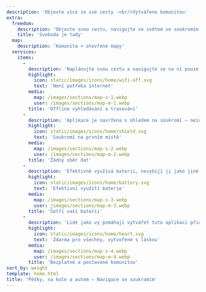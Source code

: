 ```yaml
---
description: 'Objevte více ze své cesty -<br/>Vytvářeno komunitou'
extra:
  freedom:
    description: 'Objevte svou cestu, navigujte se světem se soukromím a komunitou na prvním místě.'
    title: 'Svoboda je tady'
  map:
    description: 'Komunita + otevřené mapy'
  services:
    items:
      - 
        description: 'Naplánujte svou cestu a navigujte se na ní pouze s GPS, bez potřeby mobilních dat. Hledejte body zájmu na vzdálených túrách nebo cyklotrasách.'
        highlight:
          icon: static/images/icons/home/wifi-off.svg
          text: 'Není potřeba internet'
        media:
          map: /images/sections/map-s-1.webp
          user: /images/sections/map-m-1.webp
        title: 'Offline vyhledávání a trasování'
      - 
        description: 'Aplikace je navržena s ohledem na soukromí – neidentifikuje osoby, nesleduje vás a neshromažďuje žádné informace. Aplikace CoMaps byla také prověřena službou <span class="text-icon"><svg viewBox="0 0 19 19"><use href="#icon-exodus"></use></svg> [Exodus](https://reports.exodus-privacy.eu.org/reports/app.comaps.google/latest/).'
        highlight:
          icon: static/images/icons/home/shield.svg
          text: 'Soukromí na prvním místě'
        media:
          map: /images/sections/map-s-2.webp
          user: /images/sections/map-m-2.webp
        title: 'Žádný sběr dat'
      - 
        description: 'Efektivně využívá baterii, nevybíjí ji jako jiné navigační aplikace.'
        highlight:
          icon: static/images/icons/home/battery.svg
          text: 'Efektivní využití baterie'
        media:
          map: /images/sections/map-s-3.webp
          user: /images/sections/map-m-3.webp
        title: 'Šetří vaší baterii'
      - 
        description: 'Lidé jako vy pomáhají vytvářet tuto aplikaci přidáváním míst do projektu <span class="text-icon"><svg viewBox="0 0 19 19"><use href="#icon-open-street-map"></use></svg> [OpenStreetMap](https://openstreetmap.org)</span>, posíláním zpětné vazby a přispíváním kódu na <span class="text-icon"><svg viewbox="0 0 4.233 4.233"> <use href="#icon-codeberg"></use></svg> [Codebergu](https://codeberg.org/comaps)</span> pro společné vytváření skvělých map. Projekt je odnoží (forkem) aplikací Organic Maps a Maps.Me a je řízen open-source komunitou.'
        highlight:
          icon: static/images/icons/home/heart.svg
          text: 'Zdarma pro všechny, vytvořené s láskou'
        media:
          map: /images/sections/map-s-4.webp
          user: /images/sections/map-m-4.webp
        title: 'Bezplatné a postavené komunitou'
sort_by: weight
template: home.html
title: 'Pěšky, na kole a autem – Navigace se soukromím'
---
```

